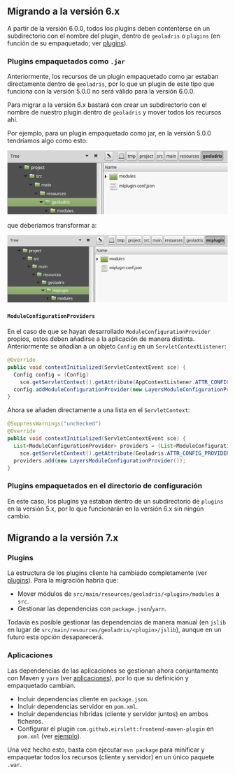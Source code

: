 ## Migrando a la versión 6.x

A partir de la versión 6.0.0, todos los plugins deben contenterse en un subdirectorio con el nombre del plugin, dentro de `geoladris` o `plugins` (en función de su empaquetado; ver [plugins](plugins.md)).

### Plugins empaquetados como `.jar`
Anteriormente, los recursos de un plugin empaquetado como jar estaban directamente dentro de `geoladris`, por lo que un plugin de este tipo que funciona con la versión 5.0.0 no será válido para la versión 6.0.0.

Para migrar a la versión 6.x bastará con crear un subdirectorio con el nombre de nuestro plugin dentro de `geoladris` y mover todos los recursos ahí.

Por ejemplo, para un plugin empaquetado como jar, en la versión 5.0.0 tendríamos algo como esto:

![](../_images/plugin-jar-5.x.png)

que deberíamos transformar a:

![](../_images/plugin-jar-6.x.png)


#### <a name="ModuleConfigurationProviders"></a>`ModuleConfigurationProviders`
En el caso de que se hayan desarrollado `ModuleConfigurationProvider` propios, estos deben añadirse a la aplicación de manera distinta. Anteriormente se añadían a un objeto `Config` en un `ServletContextListener`:

```java
@Override
public void contextInitialized(ServletContextEvent sce) {
  Config config = (Config)
    sce.getServletContext().getAttribute(AppContextListener.ATTR_CONFIG);
  config.addModuleConfigurationProvider(new LayersModuleConfigurationProvider());
}
```

Ahora se añaden directamente a una lista en el `ServletContext`:

```java
@SuppressWarnings("unchecked")
@Override
public void contextInitialized(ServletContextEvent sce) {
  List<ModuleConfigurationProvider> providers = (List<ModuleConfigurationProvider>)
    sce.getServletContext().getAttribute(Geoladris.ATTR_CONFIG_PROVIDERS);
  providers.add(new LayersModuleConfigurationProvider());
}
```

### Plugins empaquetados en el directorio de configuración

En este caso, los plugins ya estaban dentro de un subdirectorio de `plugins` en la versión 5.x, por lo que funcionarán en la versión 6.x sin ningún cambio.

## Migrando a la versión 7.x

### Plugins
La estructura de los plugins cliente ha cambiado completamente (ver [plugins](plugins.md)). Para la migración habría que:

* Mover módulos de `src/main/resources/geoladris/<plugin>/modules` a `src`.
* Gestionar las dependencias con `package.json`/`yarn`.

Todavía es posible gestionar las dependencias de manera manual (en `jslib` en lugar de `src/main/resources/geoladris/<plugin>/jslib`), aunque en un futuro esta opción desaparecerá.

### Aplicaciones

Las dependencias de las aplicaciones se gestionan ahora conjuntamente con Maven y `yarn` (ver [aplicaciones](apps.md)), por lo que su definición y empaquetado cambian.

* Incluir dependencias cliente en `package.json`.
* Incluir dependencias servidor en `pom.xml`.
* Incluir dependencias híbridas (cliente y servidor juntos) en ambos ficheros.
* Configurar el plugin `com.github.eirslett:frontend-maven-plugin` en `pom.xml` (ver [ejemplo](https://github.com/geoladris/apps/blob/js_deps/demo/pom.xml#L119)).

Una vez hecho esto, basta con ejecutar `mvn package` para minificar y empaquetar todos los recursos (cliente y servidor) en un único paquete `.war`.